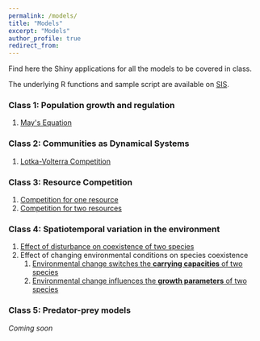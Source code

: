 ```yaml
---
permalink: /models/
title: "Models"
excerpt: "Models"
author_profile: true
redirect_from: 
---
```

Find here the Shiny applications for all the models to be covered in class.

The underlying R functions and sample script are available on [SIS](https://is.cuni.cz/studium/eng/predmety/index.php?do=predmet&kod=MB120P85).

### Class 1: Population growth and regulation

1. [May's Equation](https://saileesakhalkar.shinyapps.io/MaysEquation/)

### Class 2: Communities as Dynamical Systems

1. [Lotka-Volterra Competition](https://saileesakhalkar.shinyapps.io/LV_Competition/)

### Class 3: Resource Competition

1. [Competition for one resource](https://saileesakhalkar.shinyapps.io/SingleResourceCompetition/)
2. [Competition for two resources](https://saileesakhalkar.shinyapps.io/TwoResources/)

### Class 4: Spatiotemporal variation in the environment

1. [Effect of disturbance on coexistence of two species](https://saileesakhalkar.shinyapps.io/disturbance/)
2. Effect of changing environmental conditions on species coexistence   
   1. [Environmental change switches the **carrying capacities** of two species](https://saileesakhalkar.shinyapps.io/envchange/)
   2. [Environmental change influences the **growth parameters** of two species](https://saileesakhalkar.shinyapps.io/Coexistence/)

### Class 5: Predator-prey models
_Coming soon_

